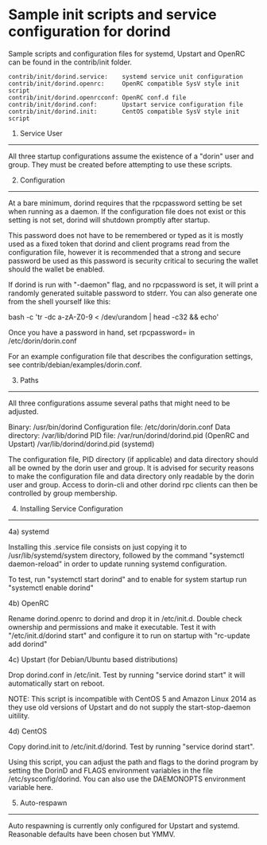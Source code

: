Sample init scripts and service configuration for dorind
==========================================================

Sample scripts and configuration files for systemd, Upstart and OpenRC
can be found in the contrib/init folder.

    contrib/init/dorind.service:    systemd service unit configuration
    contrib/init/dorind.openrc:     OpenRC compatible SysV style init script
    contrib/init/dorind.openrcconf: OpenRC conf.d file
    contrib/init/dorind.conf:       Upstart service configuration file
    contrib/init/dorind.init:       CentOS compatible SysV style init script

1. Service User
---------------------------------

All three startup configurations assume the existence of a "dorin" user
and group.  They must be created before attempting to use these scripts.

2. Configuration
---------------------------------

At a bare minimum, dorind requires that the rpcpassword setting be set
when running as a daemon.  If the configuration file does not exist or this
setting is not set, dorind will shutdown promptly after startup.

This password does not have to be remembered or typed as it is mostly used
as a fixed token that dorind and client programs read from the configuration
file, however it is recommended that a strong and secure password be used
as this password is security critical to securing the wallet should the
wallet be enabled.

If dorind is run with "-daemon" flag, and no rpcpassword is set, it will
print a randomly generated suitable password to stderr.  You can also
generate one from the shell yourself like this:

bash -c 'tr -dc a-zA-Z0-9 < /dev/urandom | head -c32 && echo'

Once you have a password in hand, set rpcpassword= in /etc/dorin/dorin.conf

For an example configuration file that describes the configuration settings,
see contrib/debian/examples/dorin.conf.

3. Paths
---------------------------------

All three configurations assume several paths that might need to be adjusted.

Binary:              /usr/bin/dorind
Configuration file:  /etc/dorin/dorin.conf
Data directory:      /var/lib/dorind
PID file:            /var/run/dorind/dorind.pid (OpenRC and Upstart)
                     /var/lib/dorind/dorind.pid (systemd)

The configuration file, PID directory (if applicable) and data directory
should all be owned by the dorin user and group.  It is advised for security
reasons to make the configuration file and data directory only readable by the
dorin user and group.  Access to dorin-cli and other dorind rpc clients
can then be controlled by group membership.

4. Installing Service Configuration
-----------------------------------

4a) systemd

Installing this .service file consists on just copying it to
/usr/lib/systemd/system directory, followed by the command
"systemctl daemon-reload" in order to update running systemd configuration.

To test, run "systemctl start dorind" and to enable for system startup run
"systemctl enable dorind"

4b) OpenRC

Rename dorind.openrc to dorind and drop it in /etc/init.d.  Double
check ownership and permissions and make it executable.  Test it with
"/etc/init.d/dorind start" and configure it to run on startup with
"rc-update add dorind"

4c) Upstart (for Debian/Ubuntu based distributions)

Drop dorind.conf in /etc/init.  Test by running "service dorind start"
it will automatically start on reboot.

NOTE: This script is incompatible with CentOS 5 and Amazon Linux 2014 as they
use old versions of Upstart and do not supply the start-stop-daemon uitility.

4d) CentOS

Copy dorind.init to /etc/init.d/dorind. Test by running "service dorind start".

Using this script, you can adjust the path and flags to the dorind program by
setting the DorinD and FLAGS environment variables in the file
/etc/sysconfig/dorind. You can also use the DAEMONOPTS environment variable here.

5. Auto-respawn
-----------------------------------

Auto respawning is currently only configured for Upstart and systemd.
Reasonable defaults have been chosen but YMMV.
